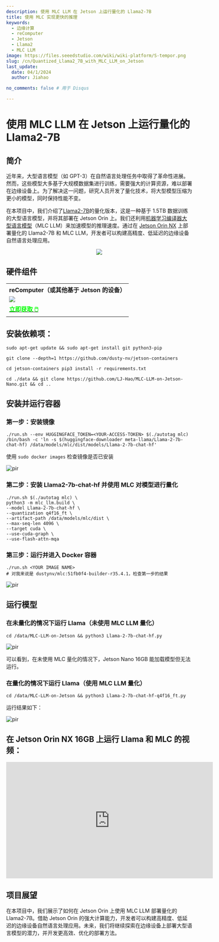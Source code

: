 ```yaml
---
description: 使用 MLC LLM 在 Jetson 上运行量化的 Llama2-7B
title: 使用 MLC 实现更快的推理
keywords:
  - 边缘计算
  - reComputer
  - Jetson
  - Llama2
  - MLC LLM
image: https://files.seeedstudio.com/wiki/wiki-platform/S-tempor.png
slug: /cn/Quantized_Llama2_7B_with_MLC_LLM_on_Jetson
last_update:
  date: 04/1/2024
  author: Jiahao

no_comments: false # 用于 Disqus

---
```


# 使用 MLC LLM 在 Jetson 上运行量化的 Llama2-7B

## 简介

近年来，大型语言模型（如 GPT-3）在自然语言处理任务中取得了革命性进展。然而，这些模型大多基于大规模数据集进行训练，需要强大的计算资源，难以部署在边缘设备上。为了解决这一问题，研究人员开发了量化技术，将大型模型压缩为更小的模型，同时保持性能不变。

在本项目中，我们介绍了[Llama2-7B](https://huggingface.co/meta-llama/Llama-2-7b-hf)的量化版本，这是一种基于 1.5TB 数据训练的大型语言模型，并将其部署在 Jetson Orin 上。我们还利用[机器学习编译器大型语言模型](https://llm.mlc.ai)（MLC LLM）来加速模型的推理速度。通过在 [Jetson Orin NX](https://www.seeedstudio.com/reComputer-J4012-p-5586.html) 上部署量化的 Llama2-7B 和 MLC LLM，开发者可以构建高精度、低延迟的边缘设备自然语言处理应用。

<div align="center"><img width={1000} src="https://files.seeedstudio.com/wiki/reComputer-Jetson/A608/MLC_LLM.gif" /></div>

## 硬件组件
<div class="table-center">
	<table align="center">
		<tr>
			<th>reComputer（或其他基于 Jetson 的设备）</th>
		</tr>
    <tr>
      <td><div style={{textAlign:'center'}}><img src="https://files.seeedstudio.com/wiki/reComputer-Jetson/A608/recomputerj4012.jpg" style={{width:1000, height:'auto'}}/></div></td>
    </tr>
		<tr>
			<td><div class="get_one_now_container" style={{textAlign: 'center'}}>
				<a class="get_one_now_item" href="https://www.seeedstudio.com/reComputer-J4012-p-5586.html" target="_blank" rel="noopener noreferrer">
				<strong><span><font color={'FFFFFF'} size={"4"}> 立即获取 🖱️</font></span></strong>
				</a>
			</div></td>
		</tr>
	</table>
</div>

## 安装依赖项：

```shell
sudo apt-get update && sudo apt-get install git python3-pip
```
```shell
git clone --depth=1 https://github.com/dusty-nv/jetson-containers
```
```shell
cd jetson-containers pip3 install -r requirements.txt
```
```shell 
cd ./data && git clone https://github.com/LJ-Hao/MLC-LLM-on-Jetson-Nano.git && cd ..
```

## 安装并运行容器

### 第一步：安装镜像

```shell
./run.sh --env HUGGINGFACE_TOKEN=<YOUR-ACCESS-TOKEN> $(./autotag mlc) /bin/bash -c 'ln -s $(huggingface-downloader meta-llama/Llama-2-7b-chat-hf) /data/models/mlc/dist/models/Llama-2-7b-chat-hf'
```
使用 ```sudo docker images``` 检查镜像是否已安装

<p style={{textAlign: 'center'}}><img src="https://files.seeedstudio.com/wiki/reComputer-Jetson/A608/docker_image.png" alt="pir" width={1000} height="auto"/></p>

### 第二步：安装 Llama2-7b-chat-hf 并使用 MLC 对模型进行量化
```shell
./run.sh $(./autotag mlc) \
python3 -m mlc_llm.build \
--model Llama-2-7b-chat-hf \
--quantization q4f16_ft \
--artifact-path /data/models/mlc/dist \
--max-seq-len 4096 \
--target cuda \
--use-cuda-graph \
--use-flash-attn-mqa
```

### 第三步：运行并进入 Docker 容器
```shell
./run.sh <YOUR IMAGE NAME> 
# 对我来说是 dustynv/mlc:51fb0f4-builder-r35.4.1，检查第一步的结果
```

<p style={{textAlign: 'center'}}><img src="https://files.seeedstudio.com/wiki/reComputer-Jetson/A608/docker_run.png" alt="pir" width={1000} height="auto"/></p>

## 运行模型
### 在未量化的情况下运行 Llama（未使用 MLC LLM 量化）

```shell
cd /data/MLC-LLM-on-Jetson && python3 Llama-2-7b-chat-hf.py 
```
<p style={{textAlign: 'center'}}><img src="https://files.seeedstudio.com/wiki/reComputer-Jetson/A608/Llama-2-7b-chat-hf.png" alt="pir" width={1000} height="auto"/></p>

可以看到，在未使用 MLC 量化的情况下，Jetson Nano 16GB 能加载模型但无法运行。

### 在量化的情况下运行 Llama（使用 MLC LLM 量化）

```shell
cd /data/MLC-LLM-on-Jetson && python3 Llama-2-7b-chat-hf-q4f16_ft.py 
```
运行结果如下：
<p style={{textAlign: 'center'}}><img src="https://files.seeedstudio.com/wiki/reComputer-Jetson/A608/Llama-2-7b-chat-hf-q4f16_ft.png" alt="pir" width={1000} height="auto"/></p>

## 在 Jetson Orin NX 16GB 上运行 Llama 和 MLC 的视频：

<iframe width="560" height="315" src="https://www.youtube.com/embed/hyhh0Tc6g9Q" title="Llama2-7b 在 Jetson Orin NX 16GB 上使用 MLC 4bit 量化运行" frameborder="0" allow="accelerometer; autoplay; clipboard-write; encrypted-media; gyroscope; picture-in-picture; web-share" referrerpolicy="strict-origin-when-cross-origin" allowfullscreen></iframe>

## 项目展望

在本项目中，我们展示了如何在 Jetson Orin 上使用 MLC LLM 部署量化的 Llama2-7B。借助 Jetson Orin 的强大计算能力，开发者可以构建高精度、低延迟的边缘设备自然语言处理应用。未来，我们将继续探索在边缘设备上部署大型语言模型的潜力，并开发更高效、优化的部署方法。
